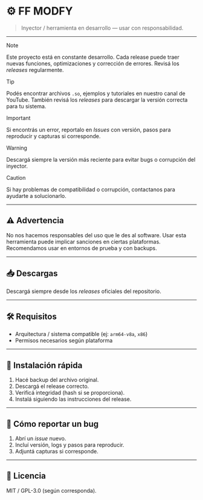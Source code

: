 # ⚙️ FF MODFY
> Inyector / herramienta en desarrollo — usar con responsabilidad.

---

> [!NOTE]
> Este proyecto está en constante desarrollo. Cada release puede traer nuevas funciones, optimizaciones y corrección de errores. Revisá los *releases* regularmente.

> [!TIP]
> Podés encontrar archivos `.so`, ejemplos y tutoriales en nuestro canal de YouTube. También revisá los *releases* para descargar la versión correcta para tu sistema.

> [!IMPORTANT]
> Si encontrás un error, reportalo en *Issues* con versión, pasos para reproducir y capturas si corresponde.

> [!WARNING]
> Descargá siempre la versión más reciente para evitar bugs o corrupción del inyector.

> [!CAUTION]
> Si hay problemas de compatibilidad o corrupción, contactanos para ayudarte a solucionarlo.

---

## ⚠️ Advertencia
No nos hacemos responsables del uso que le des al software. Usar esta herramienta puede implicar sanciones en ciertas plataformas. Recomendamos usar en entornos de prueba y con backups.

---

## 📥 Descargas
Descargá siempre desde los *releases* oficiales del repositorio.

---

## 🛠️ Requisitos
- Arquitectura / sistema compatible (ej: `arm64-v8a`, `x86`)
- Permisos necesarios según plataforma

---

## 🚀 Instalación rápida
1. Hacé backup del archivo original.
2. Descargá el release correcto.
3. Verificá integridad (hash si se proporciona).
4. Instalá siguiendo las instrucciones del release.

---

## 🐛 Cómo reportar un bug
1. Abrí un *issue* nuevo.
2. Incluí versión, logs y pasos para reproducir.
3. Adjuntá capturas si corresponde.

---

## 📄 Licencia
MIT / GPL-3.0 (según corresponda).
